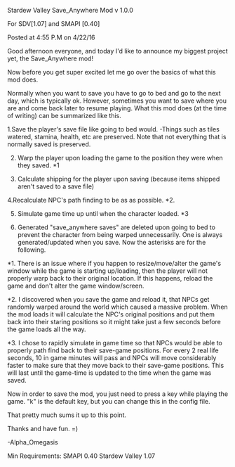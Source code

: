 Stardew Valley Save_Anywhere Mod v 1.0.0

For SDV[1.07] and SMAPI [0.40]

Posted at 4:55 P.M on 4/22/16

Good afternoon everyone, and today I'd like to announce my biggest project yet, the Save_Anywhere mod! 

Now before you get super excited let me go over the basics of what this mod does.

Normally when you want to save you have to go to bed and go to the next day, which is typically ok. However, sometimes you want to save where you are and come back later to resume playing. What this mod does (at the time of writing) can be summarized like this.

1.Save the player's save file like going to bed would.
         -Things such as tiles watered, stamina, health, etc are preserved. Note that not everything that is 
normally saved is preserved.

2. Warp the player upon loading the game to the position they were when they saved. *1

3. Calculate shipping for the player upon saving (because items shipped aren't saved to a save file)

4.Recalculate NPC's path finding to be as as possible. *2.

5. Simulate game time up until when the character loaded. *3

6. Generated "save_anywhere saves" are deleted upon going to bed to prevent the character from being warped unnecessarily. One is always generated/updated when you save.
Now the asterisks are for the following.

*1. There is an issue where if you happen to resize/move/alter the game's window while the game is starting up/loading, then the player will not properly warp back to their original location. If this happens, reload the game and don't alter the game window/screen.

*2. I discovered when you save the game and reload it, that NPCs get randomly warped around the world which caused a massive problem. When the mod loads it will calculate the NPC's original positions and put them back into their staring positions so it might take just a few seconds before the game loads all the way.

*3. I chose to rapidly simulate in game time so that NPCs would be able to properly path find back to their save-game positions. For every 2 real life seconds, 10 in game minutes will pass and NPCs will move considerably faster to make sure that they move back to their save-game positions. This will last until the game-time is updated to the time when the game was saved.

Now in order to save the mod, you just need to press a key while playing the game. "k" is the default key, but you can change this in the config file.

That pretty much sums it up to this point. 

Thanks and have fun. =)

-Alpha_Omegasis

Min Requirements:
SMAPI 0.40 
Stardew Valley 1.07
